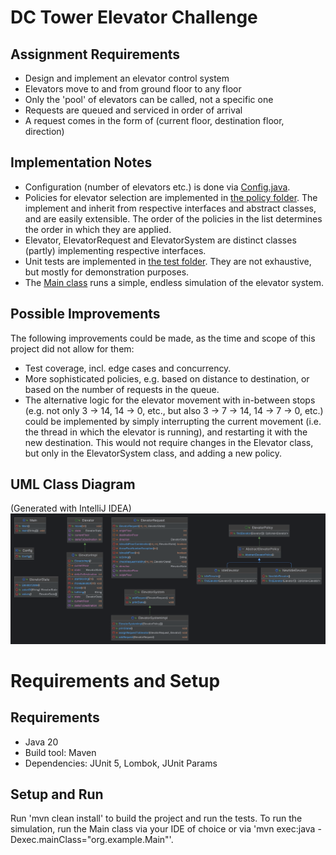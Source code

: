 # DC Tower Elevator Challenge

## Assignment Requirements
- Design and implement an elevator control system
- Elevators move to and from ground floor to any floor
- Only the 'pool' of elevators can be called, not a specific one
- Requests are queued and serviced in order of arrival
- A request comes in the form of (current floor, destination floor, direction)

## Implementation Notes
- Configuration (number of elevators etc.) is done via [Config.java](src/main/java/org/example/config/Config.java).
- Policies for elevator selection are implemented in [the policy folder](src/main/java/org/example/domain/policy). The implement and inherit from respective interfaces and abstract classes, and are easily extensible. The order of the policies in the list determines the order in which they are applied.
- Elevator, ElevatorRequest and ElevatorSystem are distinct classes (partly) implementing respective interfaces.
- Unit tests are implemented in [the test folder](src/test/java/org/example/domain). They are not exhaustive, but mostly for demonstration purposes.
- The [Main class](src/main/java/org/example/Main.java) runs a simple, endless simulation of the elevator system.

## Possible Improvements
The following improvements could be made, as the time and scope of this project did not allow for them:
- Test coverage, incl. edge cases and concurrency.
- More sophisticated policies, e.g. based on distance to destination, or based on the number of requests in the queue.
- The alternative logic for the elevator movement with in-between stops (e.g. not only 3 -> 14, 14 -> 0, etc., but also 3 -> 7 -> 14, 14 -> 7 -> 0, etc.) could be implemented by simply interrupting the current movement (i.e. the thread in which the elevator is running), and restarting it with the new destination. This would not require changes in the Elevator class, but only in the ElevatorSystem class, and adding a new policy.

## UML Class Diagram
(Generated with IntelliJ IDEA)
![UML](assets/img/class-uml.png)

# Requirements and Setup

## Requirements
- Java 20
- Build tool: Maven
- Dependencies: JUnit 5, Lombok, JUnit Params

## Setup and Run
Run 'mvn clean install' to build the project and run the tests. To run the simulation, run the Main class via your IDE of choice or via 'mvn exec:java -Dexec.mainClass="org.example.Main"'.

